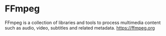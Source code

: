 # FFmpeg
FFmpeg is a collection of libraries and tools to process multimedia content such as audio, video, subtitles and related metadata. https://ffmpeg.org
